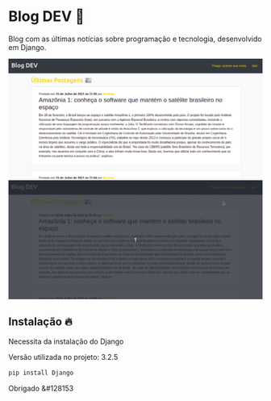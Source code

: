 <h1>Blog DEV &#128240</h1>
<p>Blog com as últimas notícias sobre programação e tecnologia, desenvolvido em Django.</p>

<img src="/home.png" />

<img src="/adm-page.gif"/>

<h2>Instalação &#128293</h2>

<p>Necessita da instalação do Django</p>
<p>Versão utilizada no projeto: 3.2.5</p>

```sh
pip install Django
```

<span>Obrigado &#128153</span>
